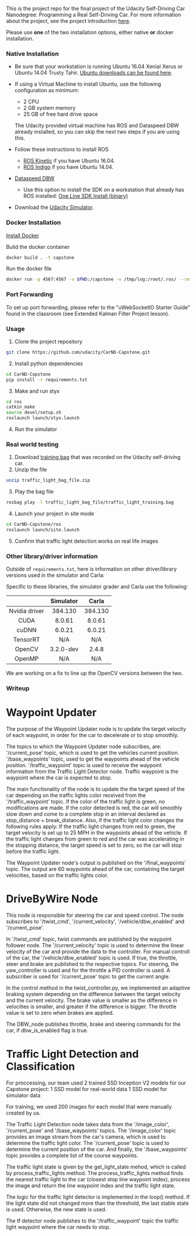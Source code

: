 This is the project repo for the final project of the Udacity Self-Driving Car Nanodegree: Programming a Real Self-Driving Car. For more information about the project, see the project introduction [here](https://classroom.udacity.com/nanodegrees/nd013/parts/6047fe34-d93c-4f50-8336-b70ef10cb4b2/modules/e1a23b06-329a-4684-a717-ad476f0d8dff/lessons/462c933d-9f24-42d3-8bdc-a08a5fc866e4/concepts/5ab4b122-83e6-436d-850f-9f4d26627fd9).

Please use **one** of the two installation options, either native **or** docker installation.

### Native Installation

* Be sure that your workstation is running Ubuntu 16.04 Xenial Xerus or Ubuntu 14.04 Trusty Tahir. [Ubuntu downloads can be found here](https://www.ubuntu.com/download/desktop).
* If using a Virtual Machine to install Ubuntu, use the following configuration as minimum:
  * 2 CPU
  * 2 GB system memory
  * 25 GB of free hard drive space

  The Udacity provided virtual machine has ROS and Dataspeed DBW already installed, so you can skip the next two steps if you are using this.

* Follow these instructions to install ROS
  * [ROS Kinetic](http://wiki.ros.org/kinetic/Installation/Ubuntu) if you have Ubuntu 16.04.
  * [ROS Indigo](http://wiki.ros.org/indigo/Installation/Ubuntu) if you have Ubuntu 14.04.
* [Dataspeed DBW](https://bitbucket.org/DataspeedInc/dbw_mkz_ros)
  * Use this option to install the SDK on a workstation that already has ROS installed: [One Line SDK Install (binary)](https://bitbucket.org/DataspeedInc/dbw_mkz_ros/src/81e63fcc335d7b64139d7482017d6a97b405e250/ROS_SETUP.md?fileviewer=file-view-default)
* Download the [Udacity Simulator](https://github.com/udacity/CarND-Capstone/releases).

### Docker Installation
[Install Docker](https://docs.docker.com/engine/installation/)

Build the docker container
```bash
docker build . -t capstone
```

Run the docker file
```bash
docker run -p 4567:4567 -v $PWD:/capstone -v /tmp/log:/root/.ros/ --rm -it capstone
```

### Port Forwarding
To set up port forwarding, please refer to the "uWebSocketIO Starter Guide" found in the classroom (see Extended Kalman Filter Project lesson).

### Usage

1. Clone the project repository
```bash
git clone https://github.com/udacity/CarND-Capstone.git
```

2. Install python dependencies
```bash
cd CarND-Capstone
pip install -r requirements.txt
```
3. Make and run styx
```bash
cd ros
catkin_make
source devel/setup.sh
roslaunch launch/styx.launch
```
4. Run the simulator

### Real world testing
1. Download [training bag](https://s3-us-west-1.amazonaws.com/udacity-selfdrivingcar/traffic_light_bag_file.zip) that was recorded on the Udacity self-driving car.
2. Unzip the file
```bash
unzip traffic_light_bag_file.zip
```
3. Play the bag file
```bash
rosbag play -l traffic_light_bag_file/traffic_light_training.bag
```
4. Launch your project in site mode
```bash
cd CarND-Capstone/ros
roslaunch launch/site.launch
```
5. Confirm that traffic light detection works on real life images

### Other library/driver information
Outside of `requirements.txt`, here is information on other driver/library versions used in the simulator and Carla:

Specific to these libraries, the simulator grader and Carla use the following:

|        | Simulator | Carla  |
| :-----------: |:-------------:| :-----:|
| Nvidia driver | 384.130 | 384.130 |
| CUDA | 8.0.61 | 8.0.61 |
| cuDNN | 6.0.21 | 6.0.21 |
| TensorRT | N/A | N/A |
| OpenCV | 3.2.0-dev | 2.4.8 |
| OpenMP | N/A | N/A |

We are working on a fix to line up the OpenCV versions between the two.



### Writeup

# Waypoint Updater

The purpose of the Waypoint Updater node is to update the target velocity of each waypoint, in order for the car to decelerate or to stop smoothly.

The topics to which the Waypoint Updater node subscribes, are:
'/current_pose' topic, which is used to get the vehicles current position.
'/base_waypoints' topic, used to get the waypoints ahead of the vehicle position.
'/traffic_waypoint' topic is used to receive the waypoint information from the Traffic Light Detector node. Traffic waypoint is the waypoint where the car is expected to stop.

The main functionality of the node is to update the the target speed of the car depending on the traffic lights color received from the '/traffic_waypoint' topic.
If the color of the traffic light is green, no modifications are made.
If the color detected is red, the car will smoothly slow down and come to a complete stop in an interval declared as stop_distance + break_distance.
Also, if the traffic light color changes the following rules apply:
If the traffic light changes from red to green, the target velocity is set up to 25 MPH in the waypoints ahead of the vehicle.
If the traffic light changes from green to red and the car was accelerating in the stopping distance, the target speed is set to zero, so the car will stop before the traffic light.

The Waypoint Updater node's output is published on the '/final_waypoints' topic.
The output are 60 waypoints ahead of the car, containing the target velocities, based on the traffic lights color.

# DriveByWire Node

This node is responsible for steering the car and speed control. The node subscribes to '/twist_cmd', '/current_velocity', '/vehicle/dbw_enabled' and '/current_pose'.

In '/twist_cmd' topic, twist commands are published by the waypoint follower node.
The '/current_velocity' topic is used to determine the linear velocity of the car and provide the data to the controller.
For manual controll of the car, the '/vehicle/dbw_enabled' topic is used. If true, the throttle, steer and brake are published to the respective topics.
For steering, the yaw_controller is used and for the throttle a PID controller is used. 
A subscriber is used for '/current_pose' topic to get the current angle.

In the control method in the twist_controller.py, we implemented an adaptive braking system depending on the difference between the target velocity and the current velocity.
The brake value is smaller as the difference in velocities is smaller, and greater if the difference is bigger. The throttle value is set to zero when brakes are applied.

The DBW_node publishes throttle, brake and steering commands for the car, if dbw_is_enabled flag is true.


# Traffic Light Detection and Classification

For proccessing, our team used 2 trained SSD Inception V2 models for our Capstone project:
	1 SSD model for real-world data
	1 SSD model for simulator data

For training, we used 200 images for each model that were manually created by us.

The Traffic Light Detection node takes data from the '/image_color', '/current_pose' and '/base_waypoints' topics.
The '/image_color' topic provides an image stream from the car's camera, which is used to determine the traffic light color.
The '/current_pose' topic is used to determine the current position of the car.
And finally, the '/base_waypoints' topic provides a complete list of the course waypoints.

The traffic light state is given by the get_light_state mehod, which is called by process_traffic_lights method.
The process_traffic_lights method finds the nearest traffic light to the car (closest stop line waypoint index), process the image and return the line waypoint index and the traffic light state.

The logic for the traffic light detector is implemented in the loop() method. 
If the light state did not changed more than the threshold, the last stable state is used. Otherwise, the new state is used.

The tf detector node publishes to the '/traffic_waypoint' topic the traffic light waypoint where the car needs to stop.


